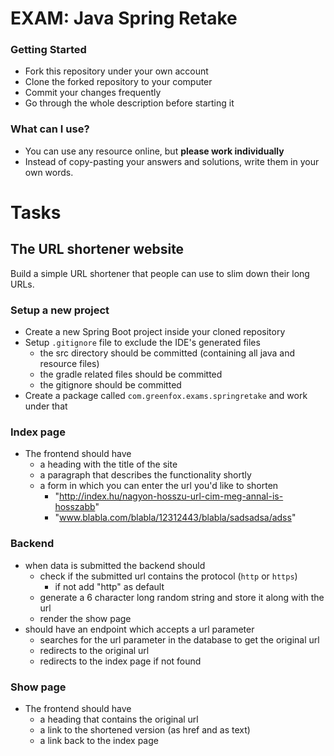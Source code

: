# EXAM: Java Spring Retake

### Getting Started
 - Fork this repository under your own account
 - Clone the forked repository to your computer
 - Commit your changes frequently
 - Go through the whole description before starting it

### What can I use?
 - You can use any resource online, but **please work individually**
 - Instead of copy-pasting your answers and solutions, write them in your own words.

# Tasks
## The URL shortener website
Build a simple URL shortener that people can use to slim down their long URLs.

### Setup a new project
- Create a new Spring Boot project inside your cloned repository
- Setup `.gitignore` file to exclude the IDE's generated files
   - the src directory should be committed (containing all java and resource files)
   - the gradle related files should be committed
   - the gitignore should be committed
- Create a package called `com.greenfox.exams.springretake` and work under that

### Index page
- The frontend should have
    - a heading with the title of the site
    - a paragraph that describes the functionality shortly
    - a form in which you can enter the url you'd like to shorten
        - "http://index.hu/nagyon-hosszu-url-cim-meg-annal-is-hosszabb"
        - "www.blabla.com/blabla/12312443/blabla/sadsadsa/adss"

### Backend
- when data is submitted the backend should
    - check if the submitted url contains the protocol (`http` or `https`)
        - if not add "http" as default
    - generate a 6 character long random string and store it along with the url
    - render the show page
- should have an endpoint which accepts a url parameter
    - searches for the url parameter in the database to get the original url
    - redirects to the original url
    - redirects to the index page if not found

### Show page
- The frontend should have
    - a heading that contains the original url
    - a link to the shortened version (as href and as text)
    - a link back to the index page
